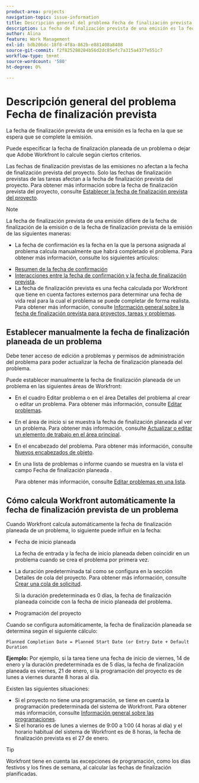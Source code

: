 ```yaml
---
product-area: projects
navigation-topic: issue-information
title: Descripción general del problema Fecha de finalización prevista
description: La fecha de finalización prevista de una emisión es la fecha en la que se espera que se complete la emisión.
author: Alina
feature: Work Management
exl-id: bdb206dc-18f8-4f8a-862b-e881408a8408
source-git-commit: f2f825280204b56d2dc85efc7a315a4377e551c7
workflow-type: tm+mt
source-wordcount: '580'
ht-degree: 0%

---
```


# Descripción general del problema Fecha de finalización prevista

La fecha de finalización prevista de una emisión es la fecha en la que se espera que se complete la emisión.

Puede especificar la fecha de finalización planeada de un problema o dejar que Adobe Workfront lo calcule según ciertos criterios. 

Las fechas de finalización previstas de las emisiones no afectan a la fecha de finalización prevista del proyecto. Solo las fechas de finalización previstas de las tareas afectan a la fecha de finalización prevista del proyecto. Para obtener más información sobre la fecha de finalización prevista del proyecto, consulte [Establecer la fecha de finalización prevista del proyecto](../../../manage-work/projects/planning-a-project/project-planned-completion-date.md).

>[!NOTE]
>
>La fecha de finalización prevista de una emisión difiere de la fecha de finalización de la emisión o de la fecha de finalización prevista de la emisión de las siguientes maneras:
>
>* La fecha de confirmación es la fecha en la que la persona asignada al problema calcula manualmente que habrá completado el problema. Para obtener más información, consulte los siguientes artículos:
   * [Resumen de la fecha de confirmación](../../../manage-work/projects/updating-work-in-a-project/overview-of-commit-dates.md)
   * [Interacciones entre la fecha de confirmación y la fecha de finalización prevista](../../../manage-work/projects/updating-work-in-a-project/interactions-between-commit-and-planned-completion-dates.md).
* La fecha de finalización prevista es una fecha calculada por Workfront que tiene en cuenta factores externos para determinar una fecha de vida real para la cual el problema se puede completar de forma realista. Para obtener más información, consulte [Información general sobre la fecha de finalización prevista para proyectos, tareas y problemas](../../../manage-work/projects/planning-a-project/project-projected-completion-date.md).
>


## Establecer manualmente la fecha de finalización planeada de un problema

Debe tener acceso de edición a problemas y permisos de administración del problema para poder actualizar la fecha de finalización planeada del problema.

Puede establecer manualmente la fecha de finalización planeada de un problema en las siguientes áreas de Workfront:

* En el cuadro Editar problema o en el área Detalles del problema al crear o editar un problema. Para obtener más información, consulte [Editar problemas](../../../manage-work/issues/manage-issues/edit-issues.md).
* En el área de inicio si se muestra la fecha de finalización planeada al ver un problema. Para obtener más información, consulte [Actualizar o editar un elemento de trabajo en el área principal](../../../workfront-basics/using-home/using-the-home-area/update-and-edit-work-item-home.md).
* En el encabezado del problema. Para obtener más información, consulte [Nuevos encabezados de objeto](../../../workfront-basics/the-new-workfront-experience/new-object-headers.md).
* En una lista de problemas o informe cuando se muestra en la vista el campo Fecha de finalización planeada .

   Para obtener más información, consulte [Editar problemas en una lista](../../../manage-work/issues/manage-issues/edit-issues-in-a-list.md).

## Cómo calcula Workfront automáticamente la fecha de finalización prevista de un problema

Cuando Workfront calcula automáticamente la fecha de finalización planeada de un problema, lo siguiente puede influir en la fecha:

* Fecha de inicio planeada

   La fecha de entrada y la fecha de inicio planeada deben coincidir en un problema cuando se crea el problema por primera vez.

* La duración predeterminada tal como se configura en la sección Detalles de cola del proyecto. Para obtener más información, consulte [Crear una cola de solicitud](../../../manage-work/requests/create-and-manage-request-queues/create-request-queue.md).

   Si la duración predeterminada es 0 días, la fecha de finalización planeada coincide con la fecha de inicio planeada del problema.

* Programación del proyecto

Cuando se configura automáticamente, la fecha de finalización planeada se determina según el siguiente cálculo: 

```
Planned Completion Date = Planned Start Date (or Entry Date + Default Duration
```

**Ejemplo:** Por ejemplo, si la tarea tiene una fecha de inicio de viernes, 14 de enero y la duración predeterminada es de 5 días, la fecha de finalización planeada es viernes, 21 de enero, si la programación del proyecto es de lunes a viernes durante 8 horas al día.

Existen las siguientes situaciones:

* Si el proyecto no tiene una programación, se tiene en cuenta la programación predeterminada del sistema de Workfront. Para obtener más información, consulte [Información general sobre las programaciones](../../../administration-and-setup/set-up-workfront/configure-timesheets-schedules/schedules-overview.md).
* Si el horario es de lunes a viernes de 9:00 a 1:00 (4 horas al día) y el horario habitual del sistema de Workfront es de 8 horas, la fecha de finalización prevista es el 27 de enero.

>[!TIP]
Workfront tiene en cuenta las excepciones de programación, como los días festivos y los fines de semana, al calcular las fechas de finalización planificadas.

 
